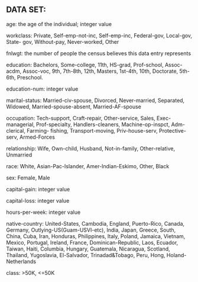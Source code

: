 ## DATA SET:
age: the age of the individual; integer value

workclass: Private, Self-emp-not-inc, Self-emp-inc, Federal-gov, Local-gov, State-
gov, Without-pay, Never-worked, Other

fnlwgt: the number of people the census believes this data entry represents

education: Bachelors, Some-college, 11th, HS-grad, Prof-school, Assoc-acdm,
Assoc-voc, 9th, 7th-8th, 12th, Masters, 1st-4th, 10th, Doctorate, 5th-6th,
Preschool.

education-num: integer value

marital-status: Married-civ-spouse, Divorced, Never-married, Separated,
Widowed, Married-spouse-absent, Married-AF-spouse

occupation: Tech-support, Craft-repair, Other-service, Sales, Exec-managerial,
Prof-specialty, Handlers-cleaners, Machine-op-inspct, Adm-clerical, Farming-
fishing, Transport-moving, Priv-house-serv, Protective-serv, Armed-Forces

relationship: Wife, Own-child, Husband, Not-in-family, Other-relative, Unmarried

race: White, Asian-Pac-Islander, Amer-Indian-Eskimo, Other, Black

sex: Female, Male

capital-gain: integer value

capital-loss: integer value

hours-per-week: integer value

native-country: United-States, Cambodia, England, Puerto-Rico, Canada,
Germany, Outlying-US(Guam-USVI-etc), India, Japan, Greece, South, China, Cuba,
Iran, Honduras, Philippines, Italy, Poland, Jamaica, Vietnam, Mexico, Portugal,
Ireland, France, Dominican-Republic, Laos, Ecuador, Taiwan, Haiti, Columbia,
Hungary, Guatemala, Nicaragua, Scotland, Thailand, Yugoslavia, El-Salvador,
Trinadad&Tobago, Peru, Hong, Holand-Netherlands

class: >50K, <=50K
